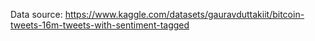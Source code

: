 Data source: https://www.kaggle.com/datasets/gauravduttakiit/bitcoin-tweets-16m-tweets-with-sentiment-tagged

